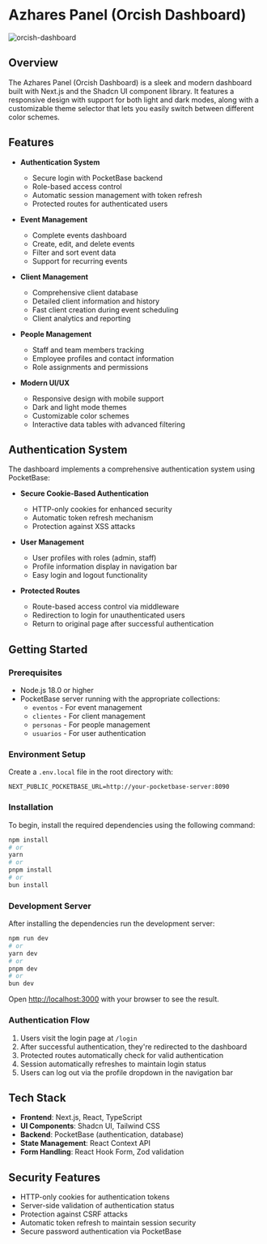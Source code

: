# Azhares Panel (Orcish Dashboard)

![orcish-dashboard](https://github.com/user-attachments/assets/cb458deb-9ba3-435e-a39c-7f48095c85c8)

## Overview

The Azhares Panel (Orcish Dashboard) is a sleek and modern dashboard built with Next.js and the Shadcn UI component library. It features a responsive design with support for both light and dark modes, along with a customizable theme selector that lets you easily switch between different color schemes.

## Features

- **Authentication System**
  - Secure login with PocketBase backend
  - Role-based access control
  - Automatic session management with token refresh
  - Protected routes for authenticated users

- **Event Management**
  - Complete events dashboard
  - Create, edit, and delete events
  - Filter and sort event data
  - Support for recurring events

- **Client Management**
  - Comprehensive client database
  - Detailed client information and history
  - Fast client creation during event scheduling
  - Client analytics and reporting

- **People Management**
  - Staff and team members tracking
  - Employee profiles and contact information
  - Role assignments and permissions

- **Modern UI/UX**
  - Responsive design with mobile support
  - Dark and light mode themes
  - Customizable color schemes
  - Interactive data tables with advanced filtering

## Authentication System

The dashboard implements a comprehensive authentication system using PocketBase:

- **Secure Cookie-Based Authentication**
  - HTTP-only cookies for enhanced security
  - Automatic token refresh mechanism
  - Protection against XSS attacks

- **User Management**
  - User profiles with roles (admin, staff)
  - Profile information display in navigation bar
  - Easy login and logout functionality

- **Protected Routes**
  - Route-based access control via middleware
  - Redirection to login for unauthenticated users
  - Return to original page after successful authentication

## Getting Started

### Prerequisites

- Node.js 18.0 or higher
- PocketBase server running with the appropriate collections:
  - `eventos` - For event management
  - `clientes` - For client management
  - `personas` - For people management
  - `usuarios` - For user authentication

### Environment Setup

Create a `.env.local` file in the root directory with:

```
NEXT_PUBLIC_POCKETBASE_URL=http://your-pocketbase-server:8090
```

### Installation

To begin, install the required dependencies using the following command:

```bash
npm install
# or
yarn
# or
pnpm install
# or
bun install
```

### Development Server

After installing the dependencies run the development server:

```bash
npm run dev
# or
yarn dev
# or
pnpm dev
# or
bun dev
```

Open [http://localhost:3000](http://localhost:3000) with your browser to see the result.

### Authentication Flow

1. Users visit the login page at `/login`
2. After successful authentication, they're redirected to the dashboard
3. Protected routes automatically check for valid authentication
4. Session automatically refreshes to maintain login status
5. Users can log out via the profile dropdown in the navigation bar

## Tech Stack

- **Frontend**: Next.js, React, TypeScript
- **UI Components**: Shadcn UI, Tailwind CSS
- **Backend**: PocketBase (authentication, database)
- **State Management**: React Context API
- **Form Handling**: React Hook Form, Zod validation

## Security Features

- HTTP-only cookies for authentication tokens
- Server-side validation of authentication status
- Protection against CSRF attacks
- Automatic token refresh to maintain session security
- Secure password authentication via PocketBase
